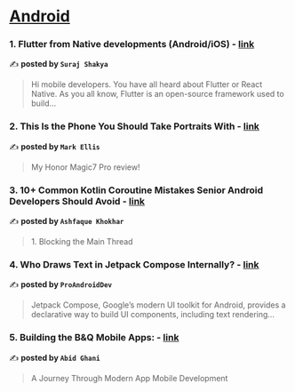 
<h1><a href=https://medium.com/tag/android/recommended target="_blank" rel="noopener noreferrer">Android</a></h1>
<h3>1. Flutter from Native developments (Android/iOS) - <a href="https://medium.com/@andbyte18/flutter-from-native-developments-android-ios-ba60bc5fefdd" target="_blank" rel="noopener noreferrer">link</a></h3>

✍️ **posted by `Suraj Shakya`**

<blockquote>Hi mobile developers. You have all heard about Flutter or React Native. As you all know, Flutter is an open-source framework used to build…</blockquote>

<h3>2. This Is the Phone You Should Take Portraits With - <a href="https://medium.com/@markellisreviews/this-is-the-phone-you-should-take-portraits-with-50cd7d9af853" target="_blank" rel="noopener noreferrer">link</a></h3>

✍️ **posted by `Mark Ellis`**

<blockquote>My Honor Magic7 Pro review!</blockquote>

<h3>3. 10+ Common Kotlin Coroutine Mistakes Senior Android Developers Should Avoid - <a href="https://medium.com/@ashfaque-khokhar/10-common-kotlin-coroutine-mistakes-senior-android-developers-should-avoid-2150f1489c3a" target="_blank" rel="noopener noreferrer">link</a></h3>

✍️ **posted by `Ashfaque Khokhar`**

<blockquote>1. Blocking the Main Thread</blockquote>

<h3>4. Who Draws Text in Jetpack Compose Internally? - <a href="https://medium.com/proandroiddev/who-draws-text-in-jetpack-compose-internally-44ce387c9683" target="_blank" rel="noopener noreferrer">link</a></h3>

✍️ **posted by `ProAndroidDev`**

<blockquote>Jetpack Compose, Google’s modern UI toolkit for Android, provides a declarative way to build UI components, including text rendering…</blockquote>

<h3>5. Building the B&Q Mobile Apps: - <a href="https://medium.com/@abid.ghani/building-the-b-q-mobile-apps-ce69ab593797" target="_blank" rel="noopener noreferrer">link</a></h3>

✍️ **posted by `Abid Ghani`**

<blockquote>A Journey Through Modern App Mobile Development</blockquote>

